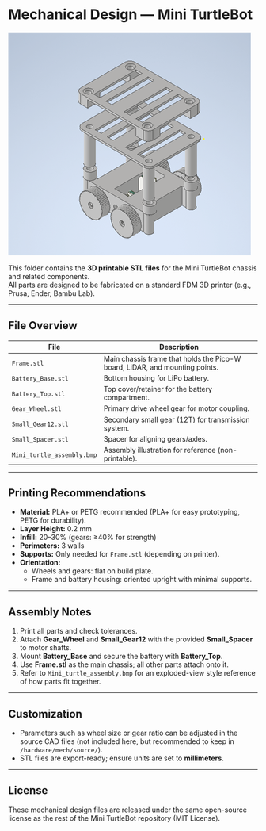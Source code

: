 # Mechanical Design — Mini TurtleBot

![Mini TurtleBot Assembly](assembly.png)

This folder contains the **3D printable STL files** for the Mini TurtleBot chassis and related components.  
All parts are designed to be fabricated on a standard FDM 3D printer (e.g., Prusa, Ender, Bambu Lab).  

---

## File Overview

| File                  | Description                                                                 |
|-----------------------|-----------------------------------------------------------------------------|
| `Frame.stl`           | Main chassis frame that holds the Pico-W board, LiDAR, and mounting points. |
| `Battery_Base.stl`    | Bottom housing for LiPo battery.                                             |
| `Battery_Top.stl`     | Top cover/retainer for the battery compartment.                              |
| `Gear_Wheel.stl`      | Primary drive wheel gear for motor coupling.                                |
| `Small_Gear12.stl`    | Secondary small gear (12T) for transmission system.                         |
| `Small_Spacer.stl`    | Spacer for aligning gears/axles.                                            |
| `Mini_turtle_assembly.bmp` | Assembly illustration for reference (non-printable).                    |

---

## Printing Recommendations

- **Material:** PLA+ or PETG recommended (PLA+ for easy prototyping, PETG for durability).
- **Layer Height:** 0.2 mm  
- **Infill:** 20–30% (gears: ≥40% for strength)  
- **Perimeters:** 3 walls  
- **Supports:** Only needed for `Frame.stl` (depending on printer).  
- **Orientation:**  
  - Wheels and gears: flat on build plate.  
  - Frame and battery housing: oriented upright with minimal supports.

---

## Assembly Notes

1. Print all parts and check tolerances.  
2. Attach **Gear_Wheel** and **Small_Gear12** with the provided **Small_Spacer** to motor shafts.  
3. Mount **Battery_Base** and secure the battery with **Battery_Top**.  
4. Use **Frame.stl** as the main chassis; all other parts attach onto it.  
5. Refer to `Mini_turtle_assembly.bmp` for an exploded-view style reference of how parts fit together.

---

## Customization

- Parameters such as wheel size or gear ratio can be adjusted in the source CAD files (not included here, but recommended to keep in `/hardware/mech/source/`).
- STL files are export-ready; ensure units are set to **millimeters**.

---

## License

These mechanical design files are released under the same open-source license as the rest of the Mini TurtleBot repository (MIT License).

